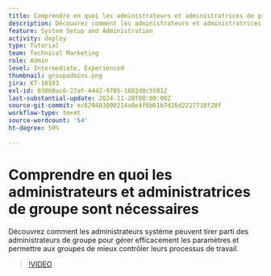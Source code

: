 ```yaml
---
title: Comprendre en quoi les administrateurs et administratrices de groupe sont nécessaires
description: Découvrez comment les administrateurs et administratrices système peuvent utiliser les administrateurs et administratrices de groupe pour aider à gérer les paramètres  [!DNL Workfront]  tout en donnant aux groupes davantage de contrôle sur leur travail.
feature: System Setup and Administration
activity: deploy
type: Tutorial
team: Technical Marketing
role: Admin
level: Intermediate, Experienced
thumbnail: groupadmins.png
jira: KT-10103
exl-id: 03060ac6-27af-4442-9705-1882d8c55012
last-substantial-update: 2024-11-20T00:00:00Z
source-git-commit: ec620483000214a8e4f6b61b7d26d2227718f28f
workflow-type: tm+mt
source-wordcount: '54'
ht-degree: 59%

---
```


# Comprendre en quoi les administrateurs et administratrices de groupe sont nécessaires

Découvrez comment les administrateurs système peuvent tirer parti des administrateurs de groupe pour gérer efficacement les paramètres et permettre aux groupes de mieux contrôler leurs processus de travail.

>[!VIDEO](https://video.tv.adobe.com/v/3439323/?quality=12&learn=on)


